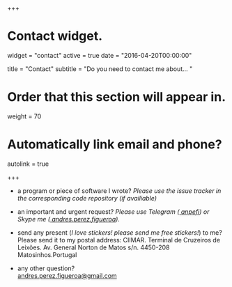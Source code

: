 +++
# Contact widget.
widget = "contact"
active = true
date = "2016-04-20T00:00:00"

title = "Contact"
subtitle = "Do you need to contact me about... "

# Order that this section will appear in.
weight = 70

# Automatically link email and phone?
autolink = true


+++


* a program or piece of software I wrote? *Please use the issue tracker in the corresponding code repository (if availiable)* [<i class="fab fa-github big-icon"></i>](https://github.com/anpefi/) [<i class="fab fa-gitlab big-icon"></i>](https://gitlab.com/anpefi) [<i class="fab fa-bitbucket big-icon"></i>](https://bitbucket.com/anpefi/)
 
* an important and urgent request? *Please use Telegram ([<i class="fab fa-telegram"></i> anpefi](https://t.me/anpefi)) or Skype me ([<i class="fab fa-skype"></i> andres.perez.figueroa](https://join.skype.com/invite/nromqYsIC9N1)).*
 
* send any present (*I love stickers! please send me free stickers!*) to me? Please send it to my postal address:
        <i class="fas fa-home"></i> CIIMAR. Terminal de Cruzeiros de Leixões. Av. General Norton de Matos s/n.
4450-208 Matosinhos.Portugal
 
* any other question?  
[<i class="fas fa-envelope"></i> andres.perez.figueroa@gmail.com](mailto:andres.perez.figueroa@gmail.com) 



